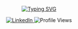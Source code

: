 <p align="center">
  <a href="https://git.io/typing-svg">
    <img src="https://readme-typing-svg.demolab.com?font=Fira+Code&weight=600&pause=1000&color=1F9DAE&center=true&width=550&lines=Hi%2C+I'm+Rafael+Borges!+Welcome+to+my+GitHub." alt="Typing SVG">
  </a>
</p>

<p align="center">
  <a href="https://www.linkedin.com/in/rafael-borges-rocha/">
    <img src="https://img.shields.io/badge/-LinkedIn-blue?logo=Linkedin&logoColor=white" alt="LinkedIn">
  </a>
  <img src="https://komarev.com/ghpvc/?username=rborgesr" alt="Profile Views">
</p>



<!--
**rborgesr/rborgesr** is a ✨ _special_ ✨ repository because its `README.md` (this file) appears on your GitHub profile.

Here are some ideas to get you started:

- 🔭 I’m currently working on ...
- 🌱 I’m currently learning ...
- 👯 I’m looking to collaborate on ...
- 🤔 I’m looking for help with ...
- 💬 Ask me about ...
- 📫 How to reach me: ...
- 😄 Pronouns: ...
- ⚡ Fun fact: ...
-->
